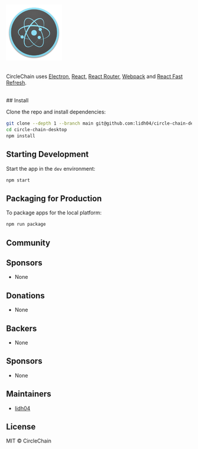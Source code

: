 <img src="./assets/icon.png" width="30%" />
<div>
  <br>
  <p>
    CircleChain uses <a href="https://electron.atom.io/">Electron</a>, <a href="https://facebook.github.io/react/">React</a>, <a href="https://github.com/reactjs/react-router">React Router</a>, <a href="https://webpack.js.org/">Webpack</a> and <a href="https://www.npmjs.com/package/react-refresh">React Fast Refresh</a>.
  </p>
  <br>
</div>
## Install

Clone the repo and install dependencies:

```bash
git clone --depth 1 --branch main git@github.com:lidh04/circle-chain-desktop.git circle-chain-desktop
cd circle-chain-desktop
npm install
```

## Starting Development

Start the app in the `dev` environment:

```bash
npm start
```

## Packaging for Production

To package apps for the local platform:

```bash
npm run package
```

## Community


## Sponsors
* None


## Donations

* None

## Backers

*   None

## Sponsors

*   None

## Maintainers

- [lidh04](https://github.com/lidh04)

## License

MIT © CircleChain
